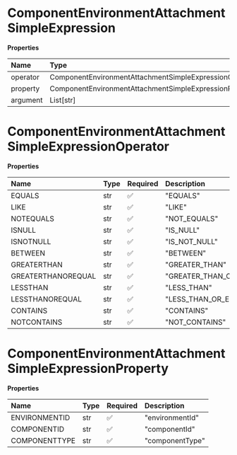 # ComponentEnvironmentAttachmentSimpleExpression

**Properties**

| Name     | Type                                                   | Required | Description |
| :------- | :----------------------------------------------------- | :------- | :---------- |
| operator | ComponentEnvironmentAttachmentSimpleExpressionOperator | ✅       |             |
| property | ComponentEnvironmentAttachmentSimpleExpressionProperty | ✅       |             |
| argument | List[str]                                              | ❌       |             |

# ComponentEnvironmentAttachmentSimpleExpressionOperator

**Properties**

| Name               | Type | Required | Description             |
| :----------------- | :--- | :------- | :---------------------- |
| EQUALS             | str  | ✅       | "EQUALS"                |
| LIKE               | str  | ✅       | "LIKE"                  |
| NOTEQUALS          | str  | ✅       | "NOT_EQUALS"            |
| ISNULL             | str  | ✅       | "IS_NULL"               |
| ISNOTNULL          | str  | ✅       | "IS_NOT_NULL"           |
| BETWEEN            | str  | ✅       | "BETWEEN"               |
| GREATERTHAN        | str  | ✅       | "GREATER_THAN"          |
| GREATERTHANOREQUAL | str  | ✅       | "GREATER_THAN_OR_EQUAL" |
| LESSTHAN           | str  | ✅       | "LESS_THAN"             |
| LESSTHANOREQUAL    | str  | ✅       | "LESS_THAN_OR_EQUAL"    |
| CONTAINS           | str  | ✅       | "CONTAINS"              |
| NOTCONTAINS        | str  | ✅       | "NOT_CONTAINS"          |

# ComponentEnvironmentAttachmentSimpleExpressionProperty

**Properties**

| Name          | Type | Required | Description     |
| :------------ | :--- | :------- | :-------------- |
| ENVIRONMENTID | str  | ✅       | "environmentId" |
| COMPONENTID   | str  | ✅       | "componentId"   |
| COMPONENTTYPE | str  | ✅       | "componentType" |

